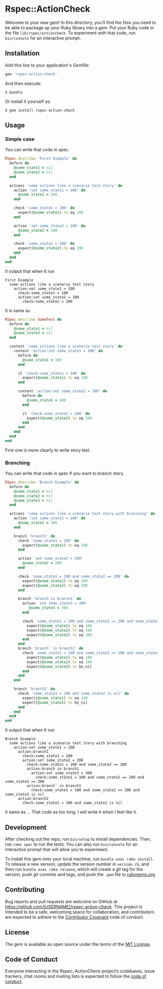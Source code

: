 # Rspec::ActionCheck

Welcome to your new gem! In this directory, you'll find the files you need to be able to package up your Ruby library into a gem. Put your Ruby code in the file `lib/rspec/actioncheck`. To experiment with that code, run `bin/console` for an interactive prompt.


## Installation

Add this line to your application's Gemfile:

```ruby
gem 'rspec-action-check'
```

And then execute:

    $ bundle

Or install it yourself as:

    $ gem install rspec-action-check

## Usage

### Simple case

You can write that code in spec.

```ruby
RSpec.describe 'First Example' do
  before do
    @some_state1 = nil
    @some_state2 = nil
  end

  actions 'some actions like a scenario test story' do
    action 'set some_state1 = 100' do
      @some_state1 = 100
    end

    check 'some_state1 = 100' do
      expect(@some_state1).to eq 100
    end

    action 'set some_state2 = 100' do
      @some_state2 = 200
    end

    check 'some_state2 = 200' do
      expect(@some_state2).to eq 200
    end
  end
end
```

It output that when It run

```rspec
First Example
  some actions like a scenario test story
    action:set some_state1 = 100
      check:some_state1 = 100
      action:set some_state2 = 100
        check:some_state2 = 200
```

It is same as

```ruby
RSpec.describe SomeTest do
  before do
    @some_state1 = nil
    @some_state2 = nil
  end

  context 'some actions like a scenario test story' do
    context 'action:set some_state1 = 100' do
      before do
        @some_state1 = 100
      end

      it 'check:some_state1 = 100' do
        expect(@some_state1).to eq 100
      end

      context 'action:set some_state2 = 200' do
        before do
          @some_state1 = 100
        end

        it 'check:some_state2 = 200' do
          expect(@some_state2).to eq 200
        end
      end
    end
  end
end
```

First one is more clearly to write story test.

### Branching

You can write that code in spec if you want to branch story.

```ruby
RSpec.describe 'Branch Example' do
  before do
    @some_state1 = nil
    @some_state2 = nil
    @some_state3 = nil
  end

  actions 'some actions like a scenario test story with branching' do
    action 'set some_state1 = 100' do
      @some_state1 = 100
    end

    branch 'branch1' do
      check 'some_state1 = 100' do
        expect(@some_state1).to eq 100
      end

      action 'set some_state2 = 200'
        @some_state2 = 200
      end

      check 'some_state1 = 100 and some_state2 == 200' do
        expect(@some_state1).to eq 100
        expect(@some_state2).to eq 200
      end

      branch 'branch in branch1' do
        action 'set some_state3 = 300'
           @some_state3 = 300
        end

        check 'some_state1 = 100 and some_state2 == 200 and some_state3 == 300' do
          expect(@some_state1).to eq 100
          expect(@some_state2).to eq 200
          expect(@some_state3).to eq 300
        end
      end
      branch 'branch` in branch1' do
        check 'some_state1 = 100 and some_state2 == 200 and some_state3 is nil' do
          expect(@some_state1).to eq 100
          expect(@some_state2).to eq 200
          expect(@some_state3).to be_nil
        end
      end
    end

    branch 'branch2' do
      check 'some_state1 = 100 and some_state2 is nil' do
        expect(@some_state1).to eq 100
        expect(@some_state2).to be_nil
      end
    end
  end
end
```

It output that when It run

```
Branch Example
  some actions like a scenario test story with branching
    action:set some_state1 = 100
      action:branch1
        check:some_state1 = 100
        action:set some_state2 = 200
          check:some_state1 = 100 and some_state2 == 200
          action:branch in branch1
            action:set some_state3 = 300
              check:some_state1 = 100 and some_state2 == 200 and some_state3 == 300
          action:branch` in branch1
            check:some_state1 = 100 and some_state2 == 200 and some_state3 is nil
      action:branch2
        check:some_state1 = 100 and some_state2 is nil
```

It same as ... That code as too long. I will write it when I feel like it.

## Development

After checking out the repo, run `bin/setup` to install dependencies. Then, run `rake spec` to run the tests. You can also run `bin/console` for an interactive prompt that will allow you to experiment.

To install this gem onto your local machine, run `bundle exec rake install`. To release a new version, update the version number in `version.rb`, and then run `bundle exec rake release`, which will create a git tag for the version, push git commits and tags, and push the `.gem` file to [rubygems.org](https://rubygems.org).

## Contributing

Bug reports and pull requests are welcome on GitHub at https://github.com/[USERNAME]/rspec-action-check. This project is intended to be a safe, welcoming space for collaboration, and contributors are expected to adhere to the [Contributor Covenant](http://contributor-covenant.org) code of conduct.

## License

The gem is available as open source under the terms of the [MIT License](http://opensource.org/licenses/MIT).

## Code of Conduct

Everyone interacting in the Rspec::ActionCheck project’s codebases, issue trackers, chat rooms and mailing lists is expected to follow the [code of conduct](https://github.com/[USERNAME]/rspec-action-check/blob/master/CODE_OF_CONDUCT.md).
